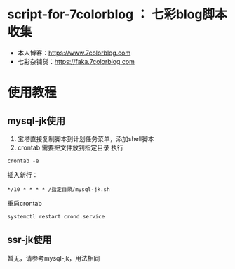 # script-for-7colorblog  ：  七彩blog脚本收集 
  
* 本人博客：https://www.7colorblog.com  
* 七彩杂铺货：https://faka.7colorblog.com  

# 使用教程
## mysql-jk使用
1. 宝塔直接复制脚本到计划任务菜单，添加shell脚本
2. crontab 需要把文件放到指定目录
  执行
  ````shell
  crontab -e
  ````
  插入新行：
  ````shell
  */10 * * * * /指定目录/mysql-jk.sh
  ````
  重启crontab
  ````shell
  systemctl restart crond.service
  ````
  
## ssr-jk使用
暂无，请参考mysql-jk，用法相同



